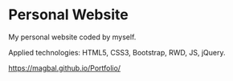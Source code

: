 # Personal Website

My personal website coded by myself.

Applied technologies: HTML5, CSS3, Bootstrap, RWD, JS, jQuery.


https://magbal.github.io/Portfolio/
